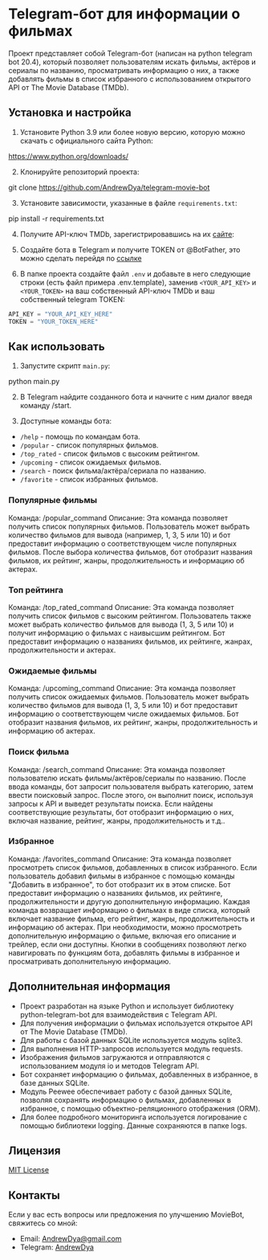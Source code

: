# Telegram-бот для информации о фильмах

Проект представляет собой Telegram-бот (написан на python telegram bot 20.4), который позволяет пользователям искать фильмы, актёров и сериалы по названию, просматривать информацию о них, а также добавлять фильмы в список избранного с использованием открытого API от The Movie Database (TMDb).

## Установка и настройка

1. Установите Python 3.9 или более новую версию, которую можно скачать с официального сайта Python:

https://www.python.org/downloads/

2. Клонируйте репозиторий проекта:

git clone https://github.com/AndrewDya/telegram-movie-bot


3. Установите зависимости, указанные в файле `requirements.txt`:

pip install -r requirements.txt


4. Получите API-ключ TMDb, зарегистрировавшись на их [сайте](https://www.themoviedb.org/):


5. Создайте бота в Telegram и получите TOKEN от @BotFather, это можно сделать перейдя по [ссылке](https://t.me/BotFather)


6. В папке проекта создайте файл `.env` и добавьте в него следующие строки (есть файл примера .env.template), заменив `<YOUR_API_KEY>` и `<YOUR_TOKEN>` на ваш собственный API-ключ TMDb и ваш собственный telegram TOKEN:

```python
API_KEY = "YOUR_API_KEY_HERE"
TOKEN = "YOUR_TOKEN_HERE"
```

## Как использовать

1. Запустите скрипт `main.py`:

python main.py


2. В Telegram найдите созданного бота и начните с ним диалог введя команду /start.

3. Доступные команды бота:

- `/help` - помощь по командам бота.
- `/popular` - список популярных фильмов.
- `/top_rated` - список фильмов с высоким рейтингом.
- `/upcoming` - список ожидаемых фильмов.
- `/search` - поиск фильма/актёра/сериала по названию.
- `/favorite` - список избранных фильмов.

### Популярные фильмы

Команда: /popular_command
Описание: Эта команда позволяет получить список популярных фильмов. Пользователь может выбрать количество фильмов для вывода (например, 1, 3, 5 или 10) и бот предоставит информацию о соответствующем числе популярных фильмов. После выбора количества фильмов, бот отобразит названия фильмов, их рейтинг, жанры, продолжительность и информацию об актерах.

### Топ рейтинга

Команда: /top_rated_command
Описание: Эта команда позволяет получить список фильмов с высоким рейтингом. Пользователь также может выбрать количество фильмов для вывода (1, 3, 5 или 10) и получит информацию о фильмах с наивысшим рейтингом. Бот предоставит информацию о названиях фильмов, их рейтинге, жанрах, продолжительности и актерах.

### Ожидаемые фильмы

Команда: /upcoming_command
Описание: Эта команда позволяет получить список ожидаемых фильмов. Пользователь может выбрать количество фильмов для вывода (1, 3, 5 или 10) и бот предоставит информацию о соответствующем числе ожидаемых фильмов. Бот отобразит названия фильмов, их рейтинг, жанры, продолжительность и информацию об актерах.

### Поиск фильма

Команда: /search_command
Описание: Эта команда позволяет пользователю искать фильмы/актёров/сериалы по названию. После ввода команды, бот запросит пользователя выбрать категорию, затем ввести поисковый запрос. После этого, он выполнит поиск, используя запросы к API и выведет результаты поиска. Если найдены соответствующие результаты, бот отобразит информацию о них, включая название, рейтинг, жанры, продолжительность и т.д..

### Избранное

Команда: /favorites_command
Описание: Эта команда позволяет просмотреть список фильмов, добавленных в список избранного. Если пользователь добавил фильмы в избранное с помощью команды "Добавить в избранное", то бот отобразит их в этом списке. Бот предоставит информацию о названиях фильмов, их рейтинге, продолжительности и другую дополнительную информацию. Каждая команда возвращает информацию о фильмах в виде списка, который включает название фильма, его рейтинг, жанры, продолжительность и информацию об актерах. При необходимости, можно просмотреть дополнительную информацию о фильме, включая его описание и трейлер, если они доступны. Кнопки в сообщениях позволяют легко навигировать по функциям бота, добавлять фильмы в избранное и просматривать дополнительную информацию.

## Дополнительная информация

- Проект разработан на языке Python и использует библиотеку python-telegram-bot для взаимодействия с Telegram API.
- Для получения информации о фильмах используется открытое API от The Movie Database (TMDb).
- Для работы с базой данных SQLite используется модуль sqlite3.
- Для выполнения HTTP-запросов используется модуль requests.
- Изображения фильмов загружаются и отправляются с использованием модуля io и методов Telegram API.
- Бот сохраняет информацию о фильмах, добавленных в избранное, в базе данных SQLite.
- Модуль Peewee обеспечивает работу с базой данных SQLite, позволяя сохранять информацию о фильмах, добавленных в избранное, с помощью объектно-реляционного отображения (ORM).
- Для более подробного мониторинга используется логирование с помощью библиотеки logging. Данные сохраняются в папке logs.

## Лицензия

[MIT License](https://opensource.org/licenses/MIT)


## Контакты

Если у вас есть вопросы или предложения по улучшению MovieBot, свяжитесь со мной:

- Email: AndrewDya@gmail.com
- Telegram: [AndrewDya](https://t.me/AndrewDya)

